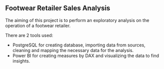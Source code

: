 ## Footwear Retailer Sales Analysis ##

The aiming of this project is to perform an exploratory analysis on the operation of a footwear retailer.

There are 2 tools used: 
* PostgreSQL for creating database, importing data from sources, cleaning and mapping the necessary data for the analysis.
* Power BI for creating measures by DAX and visualizing the data to find insights.
